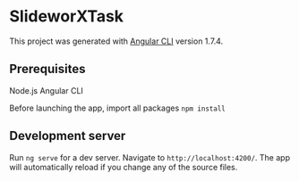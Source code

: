 # SlideworXTask

This project was generated with [Angular CLI](https://github.com/angular/angular-cli) version 1.7.4.

## Prerequisites

Node.js
Angular CLI

Before launching the app, import all packages `npm install`

## Development server

Run `ng serve` for a dev server. Navigate to `http://localhost:4200/`. The app will automatically reload if you change any of the source files.



